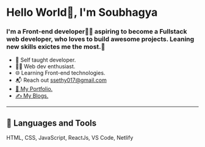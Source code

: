 <h1>Hello World👋, I'm Soubhagya</h1>
<h3>I'm a Front-end developer👨‍💻 aspiring to become a Fullstack web developer, who loves to build awesome projects. Leaning new skills exictes me the most.💯</h3>
<ul>
  <li>🧠 Self taught developer.</li>
  <li>👨‍💻 Web dev enthusiast.</li>
  <li>🌐 Learning Front-end technologies.</li>
  <li>📬 Reach out <a href="mailto:ssethy017@gmail.com">ssethy017@gmail.com</a></li>
  <li><a href="https://soubhagyasethy.netlify.app/index.html">📁 My Portfolio.</a></li>
  <li><a href="/">✍️ My Blogs.</a></li>
</ul>
<hr>
<h2>🚀 Languages and Tools</h2>
<p>HTML, CSS, JavaScript, ReactJs, VS Code, Netlify</p>

<!---
soubhagyasethy/soubhagyasethy is a ✨ special ✨ repository because its `README.md` (this file) appears on your GitHub profile.
You can click the Preview link to take a look at your changes.
--->

